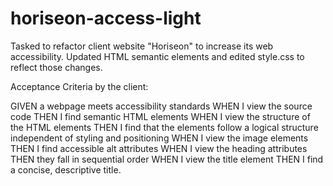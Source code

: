 # horiseon-access-light

Tasked to refactor client website "Horiseon" to increase its web accessibility. Updated HTML semantic elements and edited style.css to reflect those changes.



Acceptance Criteria by the client:

GIVEN a webpage meets accessibility standards
WHEN I view the source code
THEN I find semantic HTML elements
WHEN I view the structure of the HTML elements
THEN I find that the elements follow a logical structure independent of styling and positioning
WHEN I view the image elements
THEN I find accessible alt attributes
WHEN I view the heading attributes
THEN they fall in sequential order
WHEN I view the title element
THEN I find a concise, descriptive title. 